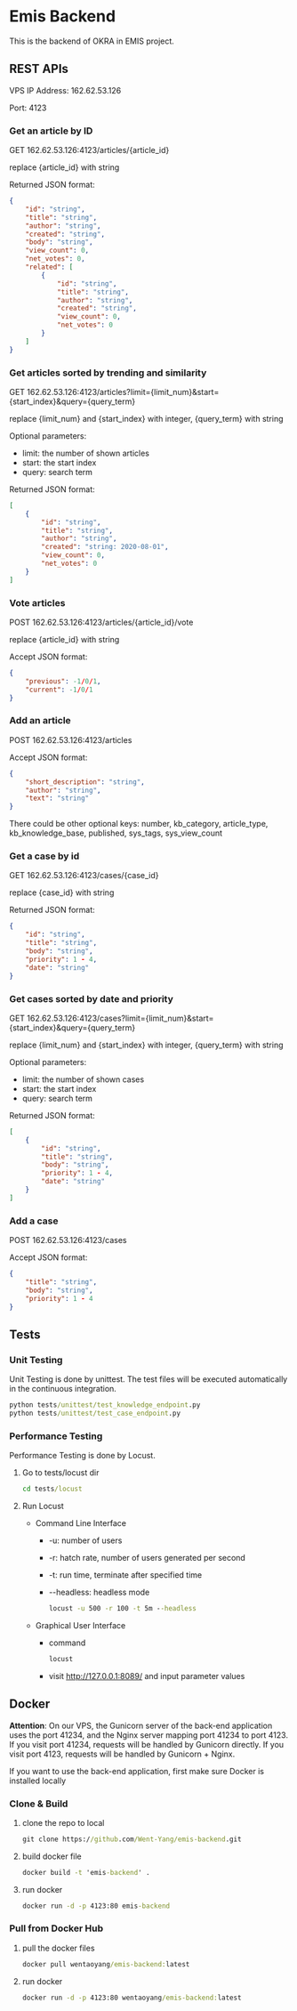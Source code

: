# Emis Backend

This is the backend of OKRA in EMIS project.

## REST APIs

VPS IP Address: 162.62.53.126

Port: 4123

### Get an article by ID

GET 162.62.53.126:4123/articles/{article_id}

replace {article_id} with string

Returned JSON format:

```json
{
    "id": "string",
    "title": "string",
    "author": "string",
    "created": "string",
    "body": "string",
    "view_count": 0,
    "net_votes": 0,
    "related": [
        {
            "id": "string",
            "title": "string",
            "author": "string",
            "created": "string",
            "view_count": 0,
            "net_votes": 0
        }
    ]
}
```

### Get articles sorted by trending and similarity

GET 162.62.53.126:4123/articles?limit={limit_num}&start={start_index}&query={query_term}

replace {limit_num} and {start_index} with integer, {query_term} with string

Optional parameters:
- limit: the number of shown articles
- start: the start index
- query: search term

Returned JSON format:

```json
[
    {
        "id": "string",
        "title": "string",
        "author": "string",
        "created": "string: 2020-08-01",
        "view_count": 0,
        "net_votes": 0
    }
]
```

### Vote articles

POST 162.62.53.126:4123/articles/{article_id}/vote

replace {article_id} with string

Accept JSON format:

```json
{
    "previous": -1/0/1,
    "current": -1/0/1
}
```

### Add an article

POST 162.62.53.126:4123/articles

Accept JSON format:
```json
{
    "short_description": "string",
    "author": "string",
    "text": "string"
}
```
There could be other optional keys: number, kb_category, article_type, kb_knowledge_base, published, sys_tags, sys_view_count


### Get a case by id

GET 162.62.53.126:4123/cases/{case_id}

replace {case_id} with string

Returned JSON format:
```json
{
    "id": "string",
    "title": "string",
    "body": "string",
    "priority": 1 - 4,
    "date": "string"
}
```

### Get cases sorted by date and priority

GET 162.62.53.126:4123/cases?limit={limit_num}&start={start_index}&query={query_term}

replace {limit_num} and {start_index} with integer, {query_term} with string

Optional parameters:
- limit: the number of shown cases
- start: the start index
- query: search term

Returned JSON format:

```json
[
    {
        "id": "string",
        "title": "string",
        "body": "string",
        "priority": 1 - 4,
        "date": "string"
    }
]
```

### Add a case

POST 162.62.53.126:4123/cases

Accept JSON format:
```json
{
    "title": "string",
    "body": "string",
    "priority": 1 - 4
}
```

## Tests

### Unit Testing

Unit Testing is done by unittest. The test files will be executed automatically in the continuous integration.

```cmd
python tests/unittest/test_knowledge_endpoint.py
python tests/unittest/test_case_endpoint.py
```

### Performance Testing
Performance Testing is done by Locust.

1. Go to tests/locust dir

   ```cmd
   cd tests/locust
   ```

2. Run Locust

   - Command Line Interface
     - -u: number of users

     - -r: hatch rate, number of users generated per second

     - -t: run time, terminate after specified time

     - --headless: headless mode

       ```cmd
       locust -u 500 -r 100 -t 5m --headless
       ```

   - Graphical User Interface

     - command

       ```cmd
       locust
       ```

     - visit http://127.0.0.1:8089/ and input parameter values

## Docker

**Attention**: On our VPS, the Gunicorn server of the back-end application uses the port 41234, and the Nginx server mapping port 41234 to port 4123. If you visit port 41234, requests will be handled by Gunicorn directly. If you visit port 4123, requests will be handled by Gunicorn + Nginx.

If you want to use the back-end application, first make sure Docker is installed locally

### Clone & Build

1. clone the repo to local

   ```cmd
   git clone https://github.com/Went-Yang/emis-backend.git
   ```

2. build docker file

   ```cmd
   docker build -t 'emis-backend' .
   ```

3. run docker

   ```cmd
   docker run -d -p 4123:80 emis-backend
   ```


### Pull from Docker Hub

1. pull the docker files

   ```cmd
   docker pull wentaoyang/emis-backend:latest
   ```

2. run docker

   ```cmd
   docker run -d -p 4123:80 wentaoyang/emis-backend:latest
   ```

